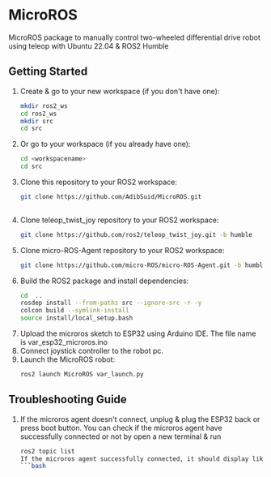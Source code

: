 # MicroROS
MicroROS package to manually control two-wheeled differential drive robot using teleop with Ubuntu 22.04 & ROS2 Humble

## Getting Started
1. Create & go to your new workspace (if you don't have one):
   ```bash
   mkdir ros2_ws
   cd ros2_ws
   mkdir src
   cd src

2. Or go to your workspace (if you already have one):
   ```bash
   cd <workspacename>
   cd src
   
3. Clone this repository to your ROS2 workspace:
   ```bash
   git clone https://github.com/AdibSuid/MicroROS.git
  
4. Clone teleop_twist_joy repository to your ROS2 workspace:
   ```bash
   git clone https://github.com/ros2/teleop_twist_joy.git -b humble

5. Clone micro-ROS-Agent repository to your ROS2 workspace:
   ```bash
   git clone https://github.com/micro-ROS/micro-ROS-Agent.git -b humble

6. Build the ROS2 package and install dependencies:
   ```bash
   cd  ..
   rosdep install --from-paths src --ignore-src -r -y
   colcon build --symlink-install
   source install/local_setup.bash

7. Upload the microros sketch to ESP32 using Arduino IDE. The file name is var_esp32_microros.ino
8. Connect joystick controller to the robot pc.
9. Launch the MicroROS robot:
   ```bash
   ros2 launch MicroROS var_launch.py

## Troubleshooting Guide
1. If the microros agent doesn't connect, unplug & plug the ESP32 back or press boot button. You can check if the    microros agent have successfully connected or not by open a new terminal & run
   ```bash
   ros2 topic list
   If the microros agent successfully connected, it should display like this in the terminal:
   ```bash
   
